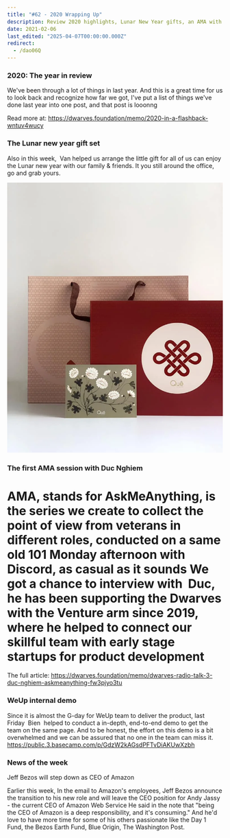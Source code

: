 ```yaml
---
title: "#62 - 2020 Wrapping Up"
description: Review 2020 highlights, Lunar New Year gifts, an AMA with Duc Nghiem, WeUp product demo, and Jeff Bezos stepping down as Amazon CEO.
date: 2021-02-06
last_edited: "2025-04-07T00:00:00.000Z"
redirect:
  - /dao06Q
---
```


### 2020: The year in review

We've been through a lot of things in last year. And this is a great time for us to look back and recognize how far we got, I've put a list of things we've done last year into one post, and that post is looonng

Read more at: <https://dwarves.foundation/memo/2020-in-a-flashback-wntuv4wucy>

### The Lunar new year gift set

Also in this week,  Van helped us arrange the little gift for all of us can enjoy the Lunar new year with our family & friends. It you still around the office, go and grab yours.

![](assets/notion-image-1744007074266-icqjv.webp)

### The first AMA session with Duc Nghiem

# AMA, stands for AskMeAnything, is the series we create to collect the point of view from veterans in different roles, conducted on a same old 101 Monday afternoon with Discord, as casual as it sounds We got a chance to interview with  Duc, he has been supporting the Dwarves with the Venture arm since 2019, where he helped to connect our skillful team with early stage startups for product development

The full article: <https://dwarves.foundation/memo/dwarves-radio-talk-3-duc-nghiem-askmeanything-fw3pjyo3tu>

### WeUp internal demo

Since it is almost the G-day for WeUp team to deliver the product, last Friday  Bien  helped to conduct a in-depth, end-to-end demo to get the team on the same page. And to be honest, the effort on this demo is a bit overwhelmed and we can be assured that no one in the team can miss it. <https://public.3.basecamp.com/p/GdzW2kAGsdPFTvDiAKUwXzbh>

### News of the week

Jeff Bezos will step down as CEO of Amazon

Earlier this week, In the email to Amazon's employees, Jeff Bezos announce the transition to his new role and will leave the CEO position for Andy Jassy - the current CEO of Amazon Web Service He said in the note that "being the CEO of Amazon is a deep responsibility, and it's consuming." And he'd love to have more time for some of his others passionate like the Day 1 Fund, the Bezos Earth Fund, Blue Origin, The Washington Post.
